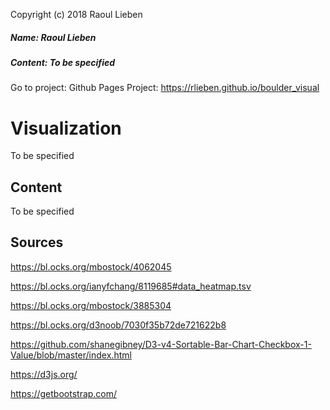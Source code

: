 Copyright (c) 2018 Raoul Lieben

##### Name: Raoul Lieben
##### Content: To be specified

Go to project: Github Pages Project: https://rlieben.github.io/boulder_visual


# Visualization
To be specified

## Content

To be specified

## Sources

https://bl.ocks.org/mbostock/4062045

https://bl.ocks.org/ianyfchang/8119685#data_heatmap.tsv

https://bl.ocks.org/mbostock/3885304

https://bl.ocks.org/d3noob/7030f35b72de721622b8

https://github.com/shanegibney/D3-v4-Sortable-Bar-Chart-Checkbox-1-Value/blob/master/index.html

https://d3js.org/

https://getbootstrap.com/
